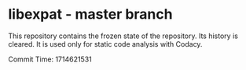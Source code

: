 # libexpat - master branch

This repository contains the frozen state of the repository.
Its history is cleared. It is used only for static code
analysis with Codacy.

Commit Time: 1714621531